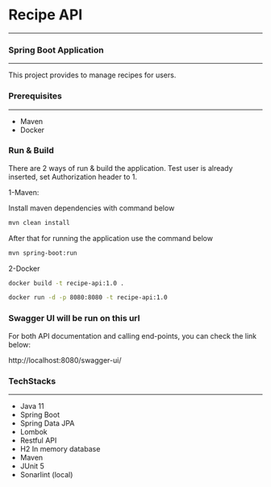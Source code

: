 # Recipe API
___
### Spring Boot Application

---
This project provides to manage recipes for users.

### Prerequisites

---
- Maven
- Docker

### Run & Build
There are 2 ways of run & build the application.
Test user is already inserted, set Authorization header to 1.

1-Maven:

Install maven dependencies with command below

```sh
mvn clean install
```

After that for running the application use the command below

```sh
mvn spring-boot:run
```

2-Docker

```sh
docker build -t recipe-api:1.0 .
```

```sh
docker run -d -p 8080:8080 -t recipe-api:1.0
```




### Swagger UI will be run on this url
For both API documentation and calling end-points, you can check the link below:

http://localhost:8080/swagger-ui/


### TechStacks

---
- Java 11
- Spring Boot
- Spring Data JPA
- Lombok
- Restful API
- H2 In memory database
- Maven
- JUnit 5
- Sonarlint (local)

